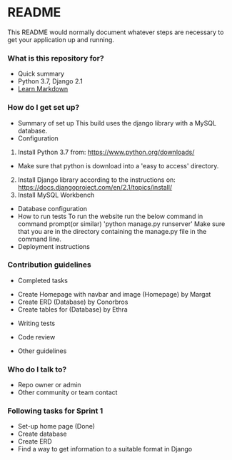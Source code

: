 # README #

This README would normally document whatever steps are necessary to get your application up and running.

### What is this repository for? ###

* Quick summary
* Python 3.7, Django 2.1
* [Learn Markdown](https://bitbucket.org/tutorials/markdowndemo)

### How do I get set up? ###

* Summary of set up
This build uses the django library with a MySQL database.
* Configuration
1. Install Python 3.7 from:
https://www.python.org/downloads/
- Make sure that python is download into a 'easy to access' directory.
2. Install Django library according to the instructions on: 
https://docs.djangoproject.com/en/2.1/topics/install/
3. Install MySQL Workbench

* Database configuration
* How to run tests
To run the website run the below command in command prompt(or similar)
'python manage.py runserver'
Make sure that you are in the directory containing the manage.py file in the command line.
* Deployment instructions


### Contribution guidelines ###

* Completed tasks
- Create Homepage with navbar and image (Homepage) by Margat
- Create ERD (Database) by Conorbros
- Create tables for (Database) by Ethra
* Writing tests

* Code review
* Other guidelines

### Who do I talk to? ###

* Repo owner or admin
* Other community or team contact


### Following tasks for Sprint 1 ###

* Set-up home page (Done)
* Create database
* Create ERD
* Find a way to get information to a suitable format in Django
